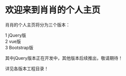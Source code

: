 # 欢迎来到肖肖的个人主页

肖肖的个人主页将分为三个版本：

1 jQuery版  
2 vue版  
3 Bootstrap版  

其中jQuery版本正在开发中，其他版本后续推出，敬请期待！

详见各版本工程目录！
